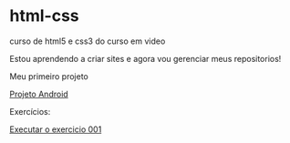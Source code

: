# html-css
 curso de html5 e css3 do curso em video

Estou aprendendo a criar sites e agora vou gerenciar meus repositorios! 

Meu primeiro projeto

<a href="https://adrianoalberto.github.io/projeto-android/index.html" target="_blank" rel="external">Projeto Android</a>

Exercícios:

<a href="https://adrianoalberto.github.io/html-css/exercicios/ex001/index.html">Executar o exercicio 001</a>